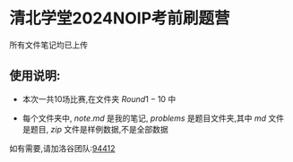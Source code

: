 # 清北学堂2024NOIP考前刷题营

所有文件笔记均已上传

## 使用说明:

* 本次一共10场比赛,在文件夹 $Round1-10$ 中

* 每个文件夹中, $note.md$ 是我的笔记, $problems$ 是题目文件夹,其中 $md$ 文件是题目, $zip$ 文件是样例数据,不是全部数据

如有需要,请加洛谷团队:[94412](https://www.luogu.com.cn/team/94412)

